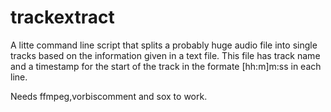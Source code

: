 # trackextract

A litte command line script that splits a probably huge audio file into single tracks based on the information given in a text file.
This file has track name and a timestamp for the start of the track in the formate [hh:m]m:ss in each line.

Needs ffmpeg,vorbiscomment and sox to work. 
